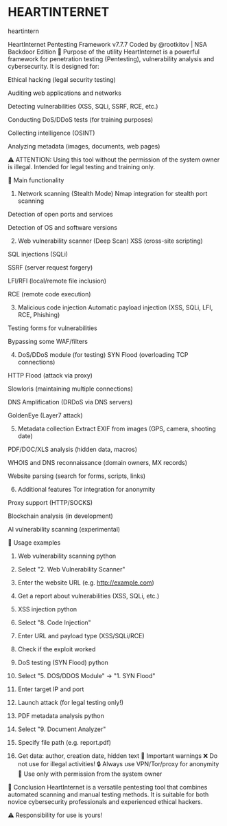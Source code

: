 # HEARTINTERNET
heartintern 


HeartInternet Pentesting Framework v7.7.7
Coded by @rootkitov | NSA Backdoor Edition
🔹 Purpose of the utility
HeartInternet is a powerful framework for penetration testing (Pentesting), vulnerability analysis and cybersecurity. It is designed for:

Ethical hacking (legal security testing)

Auditing web applications and networks

Detecting vulnerabilities (XSS, SQLi, SSRF, RCE, etc.)

Conducting DoS/DDoS tests (for training purposes)

Collecting intelligence (OSINT)

Analyzing metadata (images, documents, web pages)

⚠ ATTENTION: Using this tool without the permission of the system owner is illegal. Intended for legal testing and training only.

🔹 Main functionality
1. Network scanning (Stealth Mode)
Nmap integration for stealth port scanning

Detection of open ports and services

Detection of OS and software versions

2. Web vulnerability scanner (Deep Scan)
XSS (cross-site scripting)

SQL injections (SQLi)

SSRF (server request forgery)

LFI/RFI (local/remote file inclusion)

RCE (remote code execution)

3. Malicious code injection
Automatic payload injection (XSS, SQLi, LFI, RCE, Phishing)

Testing forms for vulnerabilities

Bypassing some WAF/filters

4. DoS/DDoS module (for testing)
SYN Flood (overloading TCP connections)

HTTP Flood (attack via proxy)

Slowloris (maintaining multiple connections)

DNS Amplification (DRDoS via DNS servers)

GoldenEye (Layer7 attack)

5. Metadata collection
Extract EXIF ​​from images (GPS, camera, shooting date)

PDF/DOC/XLS analysis (hidden data, macros)

WHOIS and DNS reconnaissance (domain owners, MX records)

Website parsing (search for forms, scripts, links)

6. Additional features
Tor integration for anonymity

Proxy support (HTTP/SOCKS)

Blockchain analysis (in development)

AI vulnerability scanning (experimental)

🔹 Usage examples
1. Web vulnerability scanning
python
1. Select "2. Web Vulnerability Scanner"
2. Enter the website URL (e.g. http://example.com)
3. Get a report about vulnerabilities (XSS, SQLi, etc.)

2. XSS injection
python
1. Select "8. Code Injection"
2. Enter URL and payload type (XSS/SQLi/RCE)
3. Check if the exploit worked
3. DoS testing (SYN Flood)
python
1. Select "5. DOS/DDOS Module" → "1. SYN Flood"
2. Enter target IP and port
3. Launch attack (for legal testing only!)

4. PDF metadata analysis
python
1. Select "9. Document Analyzer"
2. Specify file path (e.g. report.pdf)
3. Get data: author, creation date, hidden text
🔹 Important warnings
❌ Do not use for illegal activities!
🔒 Always use VPN/Tor/proxy for anonymity
📜 Use only with permission from the system owner

🚀 Conclusion
HeartInternet is a versatile pentesting tool that combines automated scanning and manual testing methods. It is suitable for both novice cybersecurity professionals and experienced ethical hackers.

⚠ Responsibility for use is yours!

